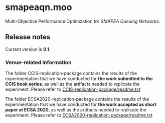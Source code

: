 # smapeaqn.moo
Multi-Objective Performance Optimization for *SMAPEA Queuing Networks*.

## Release notes
Current version is **0.1**.

### Venue-related information

The folder CCIS-replication-package contains the results of the experimentation that we have conducted for **the work submitted to the CCIS book series**, as well as the artifacts needed to replicate the experiment. Please refer to [CCIS-replication-package/readme.txt](https://github.com/davewilsonfbc/smapeaqn.moo/blob/master/CCIS-replication-package/readme.txt)

The folder ECSA2020-replication-package contains the results of the experimentation that we have conducted for **the work accepted as short paper at ECSA 2020**, as well as the artifacts needed to replicate the experiment. Please refer to [ECSA2020-replication-package/readme.txt](https://github.com/davewilsonfbc/smapeaqn.moo/blob/master/ECSA2020-replication-package/readme.txt)
